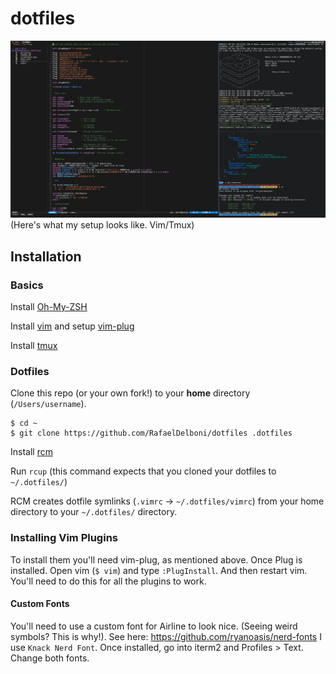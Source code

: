 dotfiles
===================
![screenshot](https://github.com/RafaelDelboni/dotfiles/blob/master/screenshot.png)
(Here's what my setup looks like. Vim/Tmux)

## Installation

### Basics
Install [Oh-My-ZSH](https://github.com/robbyrussell/oh-my-zsh)

Install [vim](https://vim.sourceforge.io/download.php) and setup [vim-plug](https://github.com/junegunn/vim-plug)

Install [tmux](https://github.com/tmux/tmux/wiki)

### Dotfiles
Clone this repo (or your own fork!) to your **home** directory (`/Users/username`).
```
$ cd ~
$ git clone https://github.com/RafaelDelboni/dotfiles .dotfiles
```

Install [rcm](https://github.com/thoughtbot/rcm)

Run `rcup` (this command expects that you cloned your dotfiles to `~/.dotfiles/`)

RCM creates dotfile symlinks (`.vimrc` -> `~/.dotfiles/vimrc`) from your home directory to your `~/.dotfiles/` directory.

### Installing Vim Plugins
To install them you'll need vim-plug, as mentioned above.
Once Plug is installed. Open vim (`$ vim`) and type `:PlugInstall`. And then restart vim. You'll need to do this for all the plugins to work.

#### Custom Fonts
You'll need to use a custom font for Airline to look nice. (Seeing weird symbols? This is why!). See here: https://github.com/ryanoasis/nerd-fonts
I use `Knack Nerd Font`. Once installed, go into iterm2 and Profiles > Text. Change both fonts.

